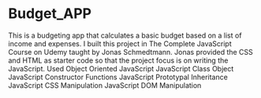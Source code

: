 # Budget_APP
This is a budgeting app that calculates a basic budget based on a list of income and expenses. I built this project in The Complete JavaScript Course on Udemy taught by Jonas Schmedtmann. Jonas provided the CSS and HTML as starter code so that the project focus is on writing the JavaScript.
Used
Object Oriented JavaScript 
JavaScript Class Object 
JavaScript Constructor Functions 
JavaScript Prototypal Inheritance 
JavaScript CSS Manipulation
JavaScript DOM Manipulation
